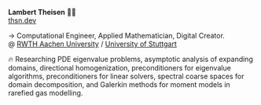 **Lambert Theisen** 👨‍💻
<br>
[thsn.dev](https://www.thsn.dev)

→ Computational Engineer, Applied Mathematician, Digital Creator.
<br>
@ [RWTH Aachen University](https://www.rwth-aachen.de) / [University of Stuttgart](https://www.uni-stuttgart.de/)
 
🔥 Researching PDE eigenvalue problems, asymptotic analysis of expanding domains, directional homogenization, preconditioners for eigenvalue algorithms, preconditioners for linear solvers, spectral coarse spaces for domain decomposition, and Galerkin methods for moment models in rarefied gas modelling.
 
<!---
lamBOOO/lamBOOO is a ✨ special ✨ repository because its `README.md` (this file) appears on your GitHub profile.
You can click the Preview link to take a look at your changes.
--->
